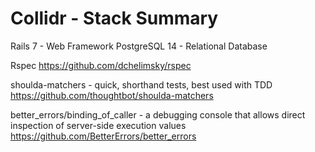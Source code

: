 # Collidr - Stack Summary

Rails 7 - Web Framework
PostgreSQL 14 - Relational Database

Rspec
https://github.com/dchelimsky/rspec

shoulda-matchers - quick, shorthand tests, best used with TDD
https://github.com/thoughtbot/shoulda-matchers

better_errors/binding_of_caller - a debugging console that allows direct inspection of server-side execution values
https://github.com/BetterErrors/better_errors